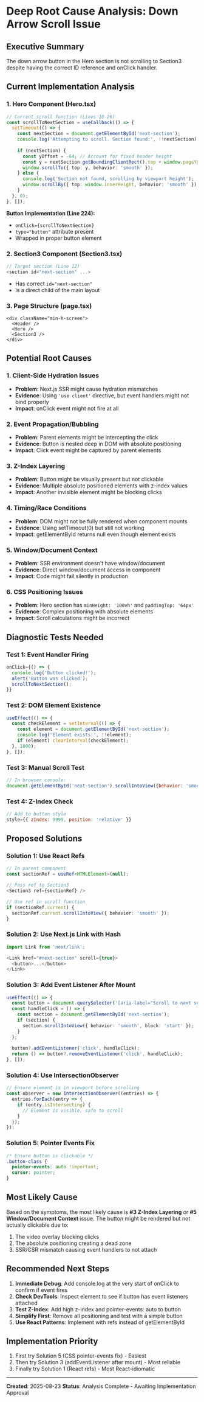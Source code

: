 # Deep Root Cause Analysis: Down Arrow Scroll Issue

## Executive Summary
The down arrow button in the Hero section is not scrolling to Section3 despite having the correct ID reference and onClick handler.

## Current Implementation Analysis

### 1. Hero Component (Hero.tsx)
```typescript
// Current scroll function (Lines 10-26)
const scrollToNextSection = useCallback(() => {
  setTimeout(() => {
    const nextSection = document.getElementById('next-section');
    console.log('Attempting to scroll. Section found:', !!nextSection);
    
    if (nextSection) {
      const yOffset = -64; // Account for fixed header height
      const y = nextSection.getBoundingClientRect().top + window.pageYOffset + yOffset;
      window.scrollTo({ top: y, behavior: 'smooth' });
    } else {
      console.log('Section not found, scrolling by viewport height');
      window.scrollBy({ top: window.innerHeight, behavior: 'smooth' });
    }
  }, 0);
}, []);
```

**Button Implementation (Line 224):**
- `onClick={scrollToNextSection}`
- `type="button"` attribute present
- Wrapped in proper button element

### 2. Section3 Component (Section3.tsx)
```typescript
// Target section (Line 12)
<section id="next-section" ...>
```
- Has correct `id="next-section"`
- Is a direct child of the main layout

### 3. Page Structure (page.tsx)
```tsx
<div className="min-h-screen">
  <Header />
  <Hero />
  <Section3 />
</div>
```

## Potential Root Causes

### 1. **Client-Side Hydration Issues**
- **Problem**: Next.js SSR might cause hydration mismatches
- **Evidence**: Using `'use client'` directive, but event handlers might not bind properly
- **Impact**: onClick event might not fire at all

### 2. **Event Propagation/Bubbling**
- **Problem**: Parent elements might be intercepting the click
- **Evidence**: Button is nested deep in DOM with absolute positioning
- **Impact**: Click event might be captured by parent elements

### 3. **Z-Index Layering**
- **Problem**: Button might be visually present but not clickable
- **Evidence**: Multiple absolute positioned elements with z-index values
- **Impact**: Another invisible element might be blocking clicks

### 4. **Timing/Race Conditions**
- **Problem**: DOM might not be fully rendered when component mounts
- **Evidence**: Using setTimeout(0) but still not working
- **Impact**: getElementById returns null even though element exists

### 5. **Window/Document Context**
- **Problem**: SSR environment doesn't have window/document
- **Evidence**: Direct window/document access in component
- **Impact**: Code might fail silently in production

### 6. **CSS Positioning Issues**
- **Problem**: Hero section has `minHeight: '100vh'` and `paddingTop: '64px'`
- **Evidence**: Complex positioning with absolute elements
- **Impact**: Scroll calculations might be incorrect

## Diagnostic Tests Needed

### Test 1: Event Handler Firing
```javascript
onClick={() => {
  console.log('Button clicked!');
  alert('Button was clicked');
  scrollToNextSection();
}}
```

### Test 2: DOM Element Existence
```javascript
useEffect(() => {
  const checkElement = setInterval(() => {
    const element = document.getElementById('next-section');
    console.log('Element exists:', !!element);
    if (element) clearInterval(checkElement);
  }, 1000);
}, []);
```

### Test 3: Manual Scroll Test
```javascript
// In browser console:
document.getElementById('next-section').scrollIntoView({behavior: 'smooth'})
```

### Test 4: Z-Index Check
```javascript
// Add to button style
style={{ zIndex: 9999, position: 'relative' }}
```

## Proposed Solutions

### Solution 1: Use React Refs
```typescript
// In parent component
const sectionRef = useRef<HTMLElement>(null);

// Pass ref to Section3
<Section3 ref={sectionRef} />

// Use ref in scroll function
if (sectionRef.current) {
  sectionRef.current.scrollIntoView({ behavior: 'smooth' });
}
```

### Solution 2: Use Next.js Link with Hash
```typescript
import Link from 'next/link';

<Link href="#next-section" scroll={true}>
  <button>...</button>
</Link>
```

### Solution 3: Add Event Listener After Mount
```typescript
useEffect(() => {
  const button = document.querySelector('[aria-label="Scroll to next section"]');
  const handleClick = () => {
    const section = document.getElementById('next-section');
    if (section) {
      section.scrollIntoView({ behavior: 'smooth', block: 'start' });
    }
  };
  
  button?.addEventListener('click', handleClick);
  return () => button?.removeEventListener('click', handleClick);
}, []);
```

### Solution 4: Use IntersectionObserver
```typescript
// Ensure element is in viewport before scrolling
const observer = new IntersectionObserver((entries) => {
  entries.forEach(entry => {
    if (entry.isIntersecting) {
      // Element is visible, safe to scroll
    }
  });
});
```

### Solution 5: Pointer Events Fix
```css
/* Ensure button is clickable */
.button-class {
  pointer-events: auto !important;
  cursor: pointer;
}
```

## Most Likely Cause
Based on the symptoms, the most likely cause is **#3 Z-Index Layering** or **#5 Window/Document Context** issue. The button might be rendered but not actually clickable due to:
1. The video overlay blocking clicks
2. The absolute positioning creating a dead zone
3. SSR/CSR mismatch causing event handlers to not attach

## Recommended Next Steps

1. **Immediate Debug**: Add console.log at the very start of onClick to confirm if event fires
2. **Check DevTools**: Inspect element to see if button has event listeners attached
3. **Test Z-Index**: Add high z-index and pointer-events: auto to button
4. **Simplify First**: Remove all positioning and test with a simple button
5. **Use React Patterns**: Implement with refs instead of getElementById

## Implementation Priority
1. First try Solution 5 (CSS pointer-events fix) - Easiest
2. Then try Solution 3 (addEventListener after mount) - Most reliable
3. Finally try Solution 1 (React refs) - Most React-idiomatic

---

**Created**: 2025-08-23
**Status**: Analysis Complete - Awaiting Implementation Approval